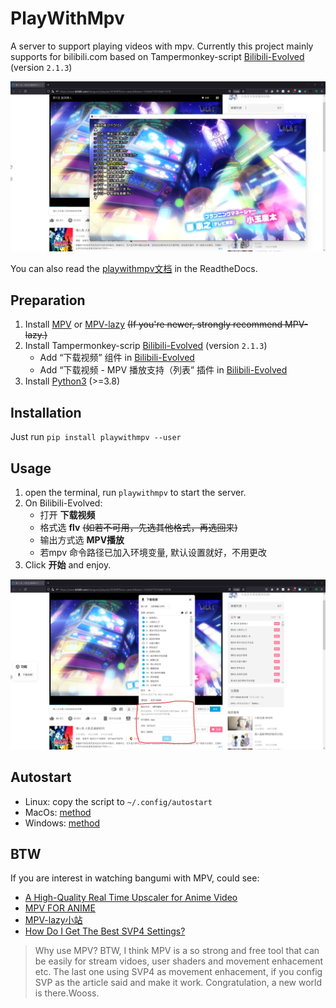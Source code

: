 # PlayWithMpv
A server to support playing videos with mpv. Currently this project mainly
supports for  bilibili.com based on Tampermonkey-script [Bilibili-Evolved](https://github.com/the1812/Bilibili-Evolved) (version `2.1.3`)

![img](Screenshot1.png)


You can also read the [playwithmpv文档](https://playwithmpv.readthedocs.io/en/latest/) in the ReadtheDocs.
<a id="orge980977"></a>

## Preparation

1.  Install [MPV](https://mpv.io/installation/) or [MPV-lazy](https://github.com/hooke007/MPV_lazy) <del>(If you're newer, strongly recommend MPV-lazy.)</del>
2.  Install Tampermonkey-scrip  [Bilibili-Evolved](https://github.com/the1812/Bilibili-Evolved) (version `2.1.3`)
    -   Add “下载视频” 组件 in  [Bilibili-Evolved](https://github.com/the1812/Bilibili-Evolved)
    -   Add “下载视频 - MPV 播放支持（列表” 插件 in [Bilibili-Evolved](https://github.com/the1812/Bilibili-Evolved)
3.  Install [Python3](https://www.python.org/downloads/) (>=3.8)


<a id="orgb7eeda9"></a>

## Installation

Just run `pip install playwithmpv --user`


<a id="orgaefa9fe"></a>

## Usage

1.  open the terminal, run `playwithmpv` to start the server.
2.  On Bilibili-Evolved:
    -   打开 **下载视频**
    -   格式选 **flv** <del>(如若不可用，先选其他格式，再选回来)</del>
    -   输出方式选 **MPV播放**
    -   若mpv 命令路径已加入环境变量, 默认设置就好，不用更改
3.  Click **开始** and enjoy.

![img](Screenshot2.png)


<a id="orgd2f3301"></a>

## Autostart

-   Linux: copy the script to `~/.config/autostart`
-   MacOs: [method](https://stackoverflow.com/questions/29338066/run-python-script-at-os-x-startup)
-   Windows: [method](https://stackoverflow.com/questions/4438020/how-to-start-a-python-file-while-windows-starts)


<a id="org0e01e48"></a>

## BTW
If you are interest in watching bangumi with MPV, could see:

-   [A High-Quality Real Time Upscaler for Anime Video](https://github.com/bloc97/Anime4K)
-   [MPV FOR ANIME](https://luukuton.fi/article/mpv-for-anime)
-   [MPV-lazy小站](https://hooke007.github.io/)
-   [How Do I Get The Best SVP4 Settings?](https://www.svp-team.com/forum/viewtopic.php?pid=61292)

> Why use MPV?
> BTW, I think MPV is a so strong and free tool that can be easily for stream vidoes,
> user shaders and movement enhacement etc.
> The last one using SVP4 as movement enhacement, if you config SVP as the article said and make it work.
> Congratulation, a new world is there.Wooss.
